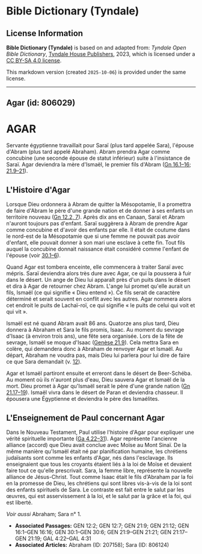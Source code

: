 # Bible Dictionary (Tyndale)

## License Information

**Bible Dictionary (Tyndale)** is based on and adapted from: _Tyndale Open Bible Dictionary_, [Tyndale House Publishers](https://tyndaleopenresources.com/), 2023, which is licensed under a [CC BY-SA 4.0 license](https://creativecommons.org/licenses/by-sa/4.0/legalcode.en).

This markdown version (created `2025-10-06`) is provided under the same license.



--------------------------------

## Agar (id: 806029)

AGAR
====

Servante égyptienne travaillait pour Saraï (plus tard appelée Sara), l'épouse d'Abram (plus tard appelé Abraham). Abram prendra Agar comme concubine (une seconde épouse de statut inférieur) suite à l'insistance de Saraï. Agar deviendra la mère d'Ismaël, le premier fils d'Abram ([Gn 16\.1–16](https://ref.ly/Gen16:1-Gen16:16); [21\.9](https://ref.ly/Gen21:9-Gen21:21)[–](https://ref.ly/Gen16:1-Gen16:16)[21](https://ref.ly/Gen21:9-Gen21:21)).

L'Histoire d'Agar
-----------------

Lorsque Dieu ordonnera à Abram de quitter la Mésopotamie, Il a promettra de faire d'Abram le père d'une grande nation et de donner à ses enfants un territoire nouveau ([Gn 12\.2, 7](https://ref.ly/Gen12:2,Gen12:7)). Après dix ans en Canaan, Saraï et Abram n'auront toujours pas d'enfant. Saraï suggèrera à Abram de prendre Agar comme concubine et d'avoir des enfants par elle. Il était de coutume dans le nord\-est de la Mésopotamie que si une femme ne pouvait pas avoir d'enfant, elle pouvait donner à son mari une esclave à cette fin. Tout fils auquel la concubine donnait naissance était considéré comme l'enfant de l'épouse (voir [30\.1](https://ref.ly/Gen30:1-Gen30:6)[–](https://ref.ly/Gen16:1-Gen16:16)[6](https://ref.ly/Gen30:1-Gen30:6)).

Quand Agar est tombera enceinte, elle commencera à traiter Saraï avec mépris. Saraï deviendra alors très dure avec Agar, ce qui la poussera à fuir dans le désert. Un ange de Dieu lui apparaît près d'un puits dans le désert et dira à Agar de retourner chez Abram. L'ange lui promet qu'elle aurait un fils, Ismaël (ce qui signifie « Dieu entend »). Ce fils serait de caractère déterminé et serait souvent en conflit avec les autres. Agar nommera alors cet endroit le puits de Lachaï\-roï, ce qui signifie « le puits de celui qui voit et qui vit ».

Ismaël est né quand Abram avait 86 ans. Quatorze ans plus tard, Dieu donnera à Abraham et Sara le fils promis, Isaac. Au moment du sevrage d'Isaac (à environ trois ans), une fête sera organisée. Lors de la fête de sevrage, Ismaël se moque d'Isaac ([Genèse 21\.9](https://ref.ly/Gen21:9)). Cela mettra Sara en colère, qui demandera donc à Abraham de renvoyer Agar et Ismaël. Au départ, Abraham ne voudra pas, mais Dieu lui parlera pour lui dire de faire ce que Sara demandait (v. [12](https://ref.ly/Gen21:12)).

Agar et Ismaël partiront ensuite et erreront dans le désert de Beer\-Schéba. Au moment où ils n'auront plus d'eau, Dieu sauvera Agar et Ismaël de la mort. Dieu promet à Agar qu'Ismaël serait le père d'une grande nation ([Gn 21\.17](https://ref.ly/Gen21:17-Gen21:19)[–](https://ref.ly/Gen16:1-Gen16:16)[19](https://ref.ly/Gen21:17-Gen21:19)). Ismaël vivra dans le désert de Paran et deviendra chasseur. Il épousera une Égyptienne et deviendra le père des Ismaélites.

L'Enseignement de Paul concernant Agar
--------------------------------------

Dans le Nouveau Testament, Paul utilise l'histoire d'Agar pour expliquer une vérité spirituelle importante ([Ga 4\.22](https://ref.ly/Gal4:22-Gal4:31)[–](https://ref.ly/Gen16:1-Gen16:16)[31](https://ref.ly/Gal4:22-Gal4:31)). Agar représente l'ancienne alliance (accord) que Dieu avait conclue avec Moïse au Mont Sinaï. De la même manière qu'Ismaël était né par planification humaine, les chrétiens judaïsants sont comme les enfants d'Agar, nés dans l'esclavage. Ils enseignaient que tous les croyants étaient liés à la loi de Moïse et devaient faire tout ce qu'elle prescrivait. Sara, la femme libre, représente la nouvelle alliance de Jésus\-Christ. Tout comme Isaac était le fils d'Abraham par la foi en la promesse de Dieu, les chrétiens qui sont libres vis\-à\-vis de la loi sont des enfants spirituels de Sara. Le contraste est fait entre le salut par les œuvres, qui est asservissement à la loi, et le salut par la grâce et la foi, qui est liberté.

*Voir aussi* Abraham; Sara n° 1.

* **Associated Passages:** GEN 12:2; GEN 12:7; GEN 21:9; GEN 21:12; GEN 16:1–GEN 16:16; GEN 30:1–GEN 30:6; GEN 21:9–GEN 21:21; GEN 21:17–GEN 21:19; GAL 4:22–GAL 4:31
* **Associated Articles:** Abraham (ID: 207158); Sara (ID: 806124)

